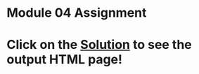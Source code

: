 

# Module 04 Assignment

# Click on the [Solution](https://blrajkumar.github.io/Coursera_HTML_CSS_JS/mod4_solution/index.html) to see the output HTML page!
